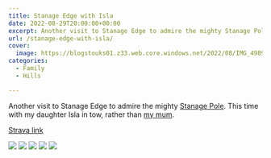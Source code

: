 ```yaml
---
title: Stanage Edge with Isla
date: 2022-08-29T20:00:00+00:00
excerpt: Another visit to Stanage Edge to admire the mighty Stanage Pole.
url: /stanage-edge-with-isla/
cover: 
  image: https://blogstouks01.z33.web.core.windows.net/2022/08/IMG_4989-1.jpg
categories:
  - Family
  - Hills

---
```

Another visit to Stanage Edge to admire the mighty [Stanage Pole][1]. This time with my daughter Isla in tow, rather than [my mum][2].

[Strava link][3]

![](https://blogstouks01.z33.web.core.windows.net/2023/08/IMG_4990.jpg)
![](https://blogstouks01.z33.web.core.windows.net/2023/08/IMG_4989.jpg)
![](https://blogstouks01.z33.web.core.windows.net/2023/08/IMG_4997-1.jpg)
![](https://blogstouks01.z33.web.core.windows.net/2023/08/2022-12-11_20-12-54.png)
![](https://blogstouks01.z33.web.core.windows.net/2023/08/2022-12-11_20-12-44-1.png)

 [1]: https://en.wikipedia.org/wiki/Stanedge_Pole
 [2]: https://blog.iannelson.uk/stanage-edge-with-my-mum/
 [3]: https://www.strava.com/activities/7719060601